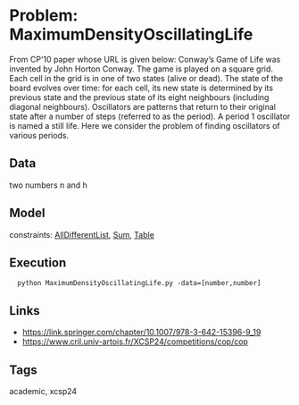 # Problem: MaximumDensityOscillatingLife

From CP'10 paper whose URL is given below:
    Conway’s Game of Life was invented by John Horton Conway.
    The game is played on a square grid. Each cell in the grid is in one of two states (alive or dead).
    The state of the board evolves over time: for each cell, its new state is determined by its
    previous state and the previous state of its eight neighbours (including diagonal neighbours).
    Oscillators are patterns that return to their original state after a number of steps (referred to as the period).
    A period 1 oscillator is named a still life. Here we consider the problem of finding oscillators of various periods.

## Data
  two numbers n and h

## Model
  constraints: [AllDifferentList](https://pycsp.org/documentation/constraints/AllDifferentList), [Sum](https://pycsp.org/documentation/constraints/Sum), [Table](https://pycsp.org/documentation/constraints/Table)

## Execution
```
  python MaximumDensityOscillatingLife.py -data=[number,number]
```

## Links
  - https://link.springer.com/chapter/10.1007/978-3-642-15396-9_19
  - https://www.cril.univ-artois.fr/XCSP24/competitions/cop/cop

## Tags
  academic, xcsp24
